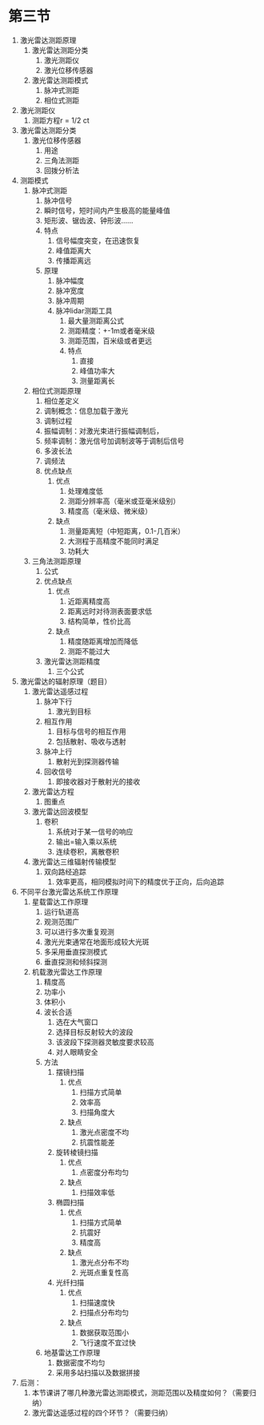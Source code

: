 # 第三节

1. 激光雷达测距原理
   1. 激光雷达测距分类
      1. 激光测距仪
      2. 激光位移传感器
   2. 激光雷达测距模式
      1. 脉冲式测距
      2. 相位式测距
2. 激光测距仪
   1. 测距方程r = 1/2 ct
3. 激光雷达测距分类
   1. 激光位移传感器
      1. 用途
      2. 三角法测距
      3. 回拨分析法
4. 测距模式
   1. 脉冲式测距
      1. 脉冲信号
      2. 瞬时信号，短时间内产生极高的能量峰值
      3. 矩形波、锯齿波、钟形波......
      4. 特点
         1. 信号幅度突变，在迅速恢复
         2. 峰值距离大
         3. 传播距离远
      5. 原理
         1. 脉冲幅度
         2. 脉冲宽度
         3. 脉冲周期
         4. 脉冲lidar测距工具
            1. 最大量测距离公式
            2. 测距精度：+-1m或者毫米级
            3. 测距范围，百米级或者更远
            4. 特点
               1. 直接
               2. 峰值功率大
               3. 测量距离长
   2. 相位式测距原理
      1. 相位差定义
      2. 调制概念：信息加载于激光
      3. 调制过程
      4. 振幅调制：对激光束进行振幅调制后，
      5. 频率调制：激光信号加调制波等于调制后信号
      6. 多波长法
      7. 调频法
      8. 优点缺点
         1. 优点
            1. 处理难度低
            2. 测距分辨率高（毫米或亚毫米级别）
            3. 精度高（毫米级、微米级）
         2. 缺点
            1. 测量距离短（中短距离，0.1-几百米）
            2. 大测程于高精度不能同时满足
            3. 功耗大
   3. 三角法测距原理
      1. 公式
      2. 优点缺点
         1. 优点
            1. 近距离精度高
            2. 距离远时对待测表面要求低
            3. 结构简单，性价比高
         2. 缺点
            1. 精度随距离增加而降低
            2. 测距不能过大
      3. 激光雷达测距精度
         1. 三个公式
5. 激光雷达的辐射原理（题目）
   1. 激光雷达遥感过程
      1. 脉冲下行
         1. 激光到目标
      2. 相互作用
         1. 目标与信号的相互作用
         2. 包括散射、吸收与透射
      3. 脉冲上行
         1. 散射光到探测器传输
      4. 回收信号
         1. 即接收器对于散射光的接收
   2. 激光雷达方程
      1. 图重点
   3. 激光雷达回波模型
      1. 卷积
         1. 系统对于某一信号的响应
         2. 输出=输入乘以系统
         3. 连续卷积，离散卷积
   4. 激光雷达三维辐射传输模型
      1. 双向路经追踪
         1. 效率更高，相同模拟时间下的精度优于正向，后向追踪
6. 不同平台激光雷达系统工作原理
   1. 星载雷达工作原理
      1. 运行轨道高
      2. 观测范围广
      3. 可以进行多次重复观测
      4. 激光光束通常在地面形成较大光斑
      5. 多采用垂直探测模式
      6. 垂直探测和倾斜探测
   2. 机载激光雷达工作原理
      1. 精度高
      2. 功率小
      3. 体积小
      4. 波长合适
         1. 选在大气窗口
         2. 选择目标反射较大的波段
         3. 该波段下探测器灵敏度要求较高
         4. 对人眼睛安全
      5. 方法
         1. 摆镜扫描
            1. 优点
               1. 扫描方式简单
               2. 效率高
               3. 扫描角度大
            2. 缺点
               1. 激光点密度不均
               2. 抗震性能差
         2. 旋转棱镜扫描
            1. 优点
               1. 点密度分布均匀
            2. 缺点
               1. 扫描效率低
         3. 椭圆扫描
            1. 优点
               1. 扫描方式简单
               2. 抗震好
               3. 精度高
            2. 缺点
               1. 激光点分布不均
               2. 光斑点重复性高
         4. 光纤扫描
            1. 优点
               1. 扫描速度快
               2. 扫描点分布均匀
            2. 缺点
               1. 数据获取范围小
               2. 飞行速度不宜过快
      6. 地基雷达工作原理
         1. 数据密度不均匀
         2. 采用多站扫描以及数据拼接
7. 后测：
   1. 本节课讲了哪几种激光雷达测距模式，测距范围以及精度如何？（需要归纳）
   2. 激光雷达遥感过程的四个环节？（需要归纳）
